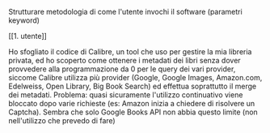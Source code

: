 Strutturare metodologia di come l'utente invochi il software (parametri keyword)

[[1. utente]]

Ho sfogliato il codice di Calibre, un tool che uso per gestire la mia libreria privata, ed ho scoperto come ottenere i metadati dei libri senza dover provvedere alla programmazione da 0 per le query dei vari provider, siccome Calibre utilizza più provider (Google, Google Images, Amazon.com, Edelweiss, Open Library, Big Book Search) ed effettua soprattutto il merge dei metadati.
Problema: quasi sicuramente l'utilizzo continuativo viene bloccato dopo varie richieste (es: Amazon inizia a chiedere di risolvere un Captcha). Sembra che solo Google Books API non abbia questo limite (non nell'utilizzo che prevedo di fare)
